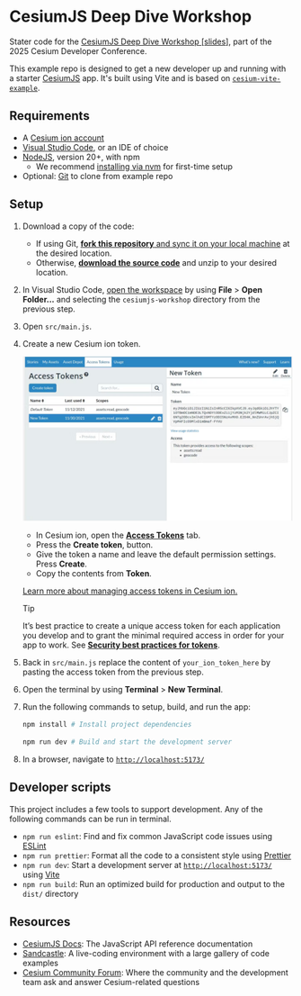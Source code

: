 # CesiumJS Deep Dive Workshop

Stater code for the [CesiumJS Deep Dive Workshop [slides]](DevCon_CesiumJS_DeepDive.pdf), part of the 2025 Cesium Developer Conference.

This example repo is designed to get a new developer up and running with a starter [CesiumJS](https://cesium.com/platform/cesiumjs/) app. It's built using Vite and is based on [`cesium-vite-example`](https://github.com/CesiumGS/cesium-vite-example).

## Requirements

- A [Cesium ion account](https://ion.cesium.com/signup)
- [Visual Studio Code](https://code.visualstudio.com/), or an IDE of choice
- [NodeJS](https://nodejs.org/en), version 20+, with npm
  - We recommend [installing via nvm](https://nodejs.org/en/download) for first-time setup
- Optional: [Git](https://docs.github.com/en/get-started/git-basics/set-up-git#platform-all) to clone from example repo

## Setup

1. Download a copy of the code:
   - If using Git, [**fork this repository** and sync it on your local machine](https://docs.github.com/en/pull-requests/collaborating-with-pull-requests/working-with-forks/fork-a-repo) at the desired location.
   - Otherwise, [**download the source code**](https://docs.github.com/en/repositories/working-with-files/using-files/downloading-source-code-archives) and unzip to your desired location.

2. In Visual Studio Code, [open the workspace](https://code.visualstudio.com/docs/editing/workspaces/workspaces) by using **File** > **Open Folder...** and selecting the `cesiumjs-workshop` directory from the previous step.
3. Open `src/main.js`.
4. Create a new Cesium ion token.

   ![Copy your Cesium ion token](./doc/cesium-ion-token.png)
   - In Cesium ion, open the [**Access Tokens**](https://ion.cesium.com/tokens?) tab.
   - Press the **Create token**, button.
   - Give the token a name and leave the default permission settings. Press **Create**.
   - Copy the contents from **Token**.

   [Learn more about managing access tokens in Cesium ion.](https://cesium.com/learn/ion/cesium-ion-access-tokens/)

   > [!TIP]
   > It’s best practice to create a unique access token for each application you develop and to grant the minimal required access in order for your app to work. See [**Security best practices for tokens**](https://cesium.com/learn/ion/cesium-ion-access-tokens/#security-best-practices-for-tokens).

5. Back in `src/main.js` replace the content of `your_ion_token_here` by pasting the access token from the previous step.
6. Open the terminal by using **Terminal** > **New Terminal**.
7. Run the following commands to setup, build, and run the app:

   ```sh
   npm install # Install project dependencies
   ```

   ```sh
   npm run dev # Build and start the development server
   ```

8. In a browser, navigate to [`http://localhost:5173/`](http://localhost:5173/)

## Developer scripts

This project includes a few tools to support development. Any of the following commands can be run in terminal.

- `npm run eslint`: Find and fix common JavaScript code issues using [ESLint](https://eslint.org/)
- `npm run prettier`: Format all the code to a consistent style using [Prettier](https://prettier.io/)
- `npm run dev`: Start a development server at [`http://localhost:5173/`](http://localhost:5173/) using [Vite](https://vite.dev/)
- `npm run build`: Run an optimized build for production and output to the `dist/` directory

## Resources

- [CesiumJS Docs](https://cesium.com/docs/cesiumjs-ref-doc/): The JavaScript API reference documentation
- [Sandcastle](https://sandcastle.cesium.com/): A live-coding environment with a large gallery of code examples
- [Cesium Community Forum](https://community.cesium.com/): Where the community and the development team ask and answer Cesium-related questions
